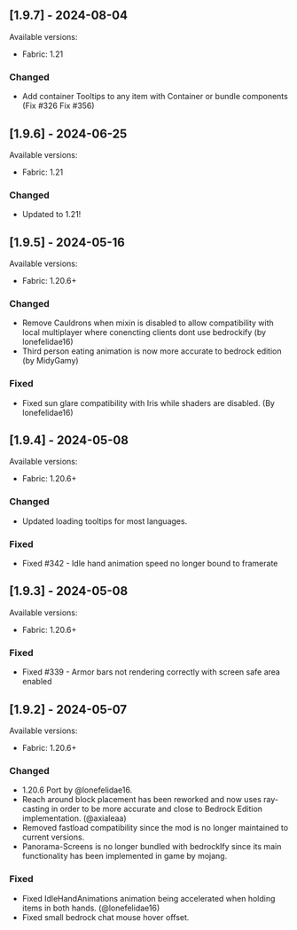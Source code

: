 ## [1.9.7] - 2024-08-04

Available versions:
-   Fabric: 1.21

### Changed

-   Add container Tooltips to any item with Container or bundle components (Fix #326 Fix #356)

## [1.9.6] - 2024-06-25

Available versions:
-   Fabric: 1.21

### Changed

-   Updated to 1.21! 

## [1.9.5] - 2024-05-16

Available versions:
-   Fabric: 1.20.6+

### Changed

-   Remove Cauldrons when mixin is disabled to allow compatibility with local multiplayer where conencting clients dont use bedrockify (by lonefelidae16)
-   Third person eating animation is now more accurate to bedrock edition (by MidyGamy)

### Fixed

-   Fixed sun glare compatibility with Iris while shaders are disabled. (By lonefelidae16)

## [1.9.4] - 2024-05-08

Available versions:
-   Fabric: 1.20.6+

### Changed

-   Updated loading tooltips for most languages.

### Fixed

-   Fixed #342 - Idle hand animation speed no longer bound to framerate

## [1.9.3] - 2024-05-08

Available versions:
-   Fabric: 1.20.6+

### Fixed

-   Fixed #339 - Armor bars not rendering correctly with screen safe area enabled

## [1.9.2] - 2024-05-07

Available versions:
-   Fabric: 1.20.6+

### Changed

-   1.20.6 Port by @lonefelidae16.
-   Reach around block placement has been reworked and now uses ray-casting in order to be more accurate and close to Bedrock Edition implementation. (@axialeaa)
-   Removed fastload compatibility since the mod is no longer maintained to current versions.
-   Panorama-Screens is no longer bundled with bedrockIfy since its main functionality has been implemented in game by mojang.

### Fixed

-   Fixed IdleHandAnimations animation being accelerated when holding items in both hands. (@lonefelidae16)
-   Fixed small bedrock chat mouse hover offset.
